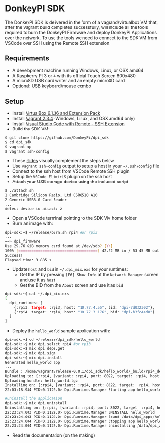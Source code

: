 # DonkeyPI SDK

The DonkeyPI SDK is delivered in the form of a vagrand/virtualbox VM that, after the vagrant build completes successfully, will include all the tools required to burn the DonkeyPI Firmware and deploy DonkeyPI Applications over the network. To use the tools we need to connect to the SDK VM from VSCode over SSH using the Remote SSH extension.

## Requirements

- A development machine running Windows, Linux, or OSX amd64
- A Raspberry PI 3 or 4 with its official Touch Screen 800x480
- A microSD USB card writer and an empty microSD card
- Optional: USB keyboard/mouse combo

## Setup

- Install [VirtualBox 6.1.36 and Extension Pack](https://download.virtualbox.org/virtualbox/6.1.36/)
- Install [Vagrant 2.3.4](https://releases.hashicorp.com/vagrant/2.3.4/) (Windows, Linux, and OSX amd64 only)
- Install [Visual Studio Code with Remote - SSH Extension](https://code.visualstudio.com/docs/remote/ssh)
- Build the SDK VM:
```bash
$ git clone https://github.com/DonkeyPi/dpi_sdk
$ cd dpi_sdk
$ vagrant up
$ vagrant ssh-config
```
- These [slides](https://docs.google.com/presentation/d/18vayymWrIjg5twljmce3K60IyG-qcv1i7YxsMlNSy3w/edit?usp=sharing) visually complement the steps below
- Use `vagrant ssh-config` output to setup a host in your `~/.ssh/config` file
- Connect to the ssh host from VSCode Remote SSH plugin
- Setup the `VSCode ElixirLS` plugin on the ssh host
- Attach your USB storage device using the included script
```bash
$ ./attach.sh
1 Cambridge Silicon Radio, Ltd CSR8510 A10
2 Generic USB3.0 Card Reader
...
Select device to attach: 2
```
- Open a VSCode terminal pointing to the SDK VM home folder
- Burn an image with:
```bash
dpi-sdk:~$ ~/release/burn.sh rpi4 #or rpi3
...
==> dpi_firmware
Use 29.76 GiB memory card found at /dev/sdb? [Yn]
100% [====================================] 42.92 MB in / 53.45 MB out       
Success!
Elapsed time: 3.885 s
```
- Update `host` and `bid` in `~/.dpi_mix.exs` for your runtimes:
    - Get the IP by pressing `[F6] Show Info` at the `Network Manager` screen and use it as `host`
    - Get the BID from the `About` screen and use it as `bid`
```bash
dpi-sdk:~$ cat ~/.dpi_mix.exs 
[
  dpi_runtimes: [
    {:rpi3, target: :rpi3, host: "10.77.4.55", bid: "dpi-7d032302"},
    {:rpi4, target: :rpi4, host: "10.77.3.176", bid: "dpi-b3fc4ad8"}
  ]
]
```
- Deploy the `hello_world` sample application with:
```bash
dpi-sdk:~$ cd ~/release/dpi_sdk/hello_world
dpi-sdk:~$ mix dpi.select rpi4 #or rpi3
dpi-sdk:~$ mix dpi deps.get
dpi-sdk:~$ mix dpi.sign
dpi-sdk:~$ mix dpi.install
Generated hello_world app
...
Bundle : /home/vagrant/release-0.0.1/dpi_sdk/hello_world/_build/rpi4_dev/hello_world.tgz
Uploading to: {:rpi4, [variant: :rpi4, port: 8022, target: :rpi4, host: "10.77.3.176", bid: "dpi-b3fc4ad8"]}
Uploading bundle: hello_world.tgz
Installing on: {:rpi4, [variant: :rpi4, port: 8022, target: :rpi4, host: "10.77.3.176", bid: "dpi-b3fc4ad8"]}
22:03:18.984 PID<0.1129.0> Dpi.Runtime.Manager Starting app hello_world

#uninstall the application
dpi-sdk:~$ mix dpi.uninstall
Uninstalling on: {:rpi4, [variant: :rpi4, port: 8022, target: :rpi4, host: "10.77.3.176", bid: "dpi-b3fc4ad8"]}
22:23:24.003 PID<0.1129.0> Dpi.Runtime.Manager UNINSTALL hello_world
22:23:24.003 PID<0.1129.0> Dpi.Runtime.Manager Found /data/dpi_apps/hello_world.lib
22:23:24.004 PID<0.1129.0> Dpi.Runtime.Manager Stopping app hello_world
22:23:24.004 PID<0.1129.0> Dpi.Runtime.Manager Uninstalling /data/dpi_apps/hello_world.lib
```
- Read the documentation (on the making)
